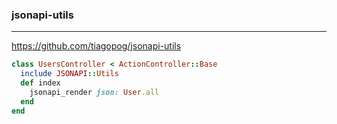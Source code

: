 ### jsonapi-utils
---
https://github.com/tiagopog/jsonapi-utils

```ruby
class UsersController < ActionController::Base
  include JSONAPI::Utils
  def index
    jsonapi_render json: User.all
  end
end


```

```

```

```
```

